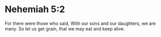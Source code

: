 # Nehemiah 5:2

For there were those who said, With our sons and our daughters, we are many. So let us get grain, that we may eat and keep alive.
